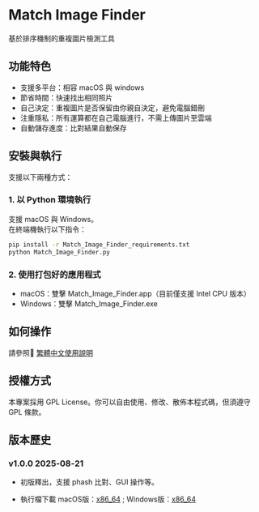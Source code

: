 # Match Image Finder

基於排序機制的重複圖片檢測工具

## 功能特色
- 支援多平台：相容 macOS 與 windows
- 節省時間：快速找出相同照片
- 自己決定：重複圖片是否保留由你親自決定，避免電腦錯刪
- 注重隱私：所有運算都在自己電腦進行，不需上傳圖片至雲端
- 自動儲存進度：比對結果自動保存

## 安裝與執行
支援以下兩種方式：
### 1. 以 Python 環境執行
支援 macOS 與 Windows。  
在終端機執行以下指令：

```bash
pip install -r Match_Image_Finder_requirements.txt
python Match_Image_Finder.py
```
### 2. 使用打包好的應用程式
* macOS：雙擊
Match_Image_Finder.app（目前僅支援 Intel CPU 版本）
* Windows：雙擊
Match_Image_Finder.exe

## 如何操作
請參照🔗 [繁體中文使用說明](./doc/Match_Image_Finder_Guide-tw.md)

## 授權方式
本專案採用 GPL License。你可以自由使用、修改、散佈本程式碼，但須遵守 GPL 條款。

## 版本歷史
### v1.0.0 2025‑08‑21
* 初版釋出，支援 phash 比對、GUI 操作等。

* 執行檔下載 macOS版：[x86_64](https://github.com/Nick-0506/match_image_finder/releases/download/v1.0.0/Match_Image_Finder_v1.0.0.app.zip) ; Windows版：[x86_64](https://github.com/Nick-0506/match_image_finder/releases/download/v1.0.0/Match_Image_Finder_v1.0.0.exe)
